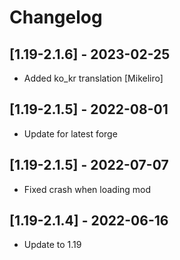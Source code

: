 # Changelog
## [1.19-2.1.6] - 2023-02-25
- Added ko_kr translation [Mikeliro]

## [1.19-2.1.5] - 2022-08-01
- Update for latest forge

## [1.19-2.1.5] - 2022-07-07
- Fixed crash when loading mod

## [1.19-2.1.4] - 2022-06-16
- Update to 1.19
